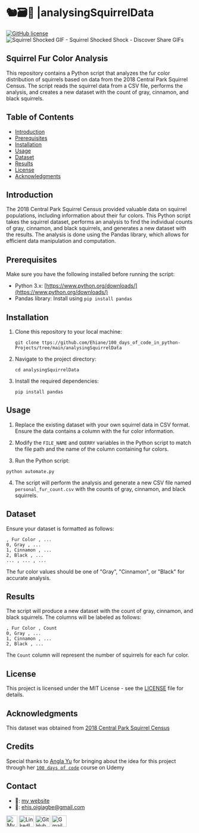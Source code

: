 # 🐿️🗃️🧮 |analysingSquirrelData

[![GitHub license](https://img.shields.io/badge/License-MIT-blue.svg)](analysingSquirrelData/blob/master/LICENSE)
![Squirrel Shocked GIF - Squirrel Shocked Shock - Discover   Share GIFs](https://github.com/Ehiane/100_days_of_code_in_python-Projects/assets/79903725/b330f225-8d78-4e3b-ae0f-43ee249861a3)


## Squirrel Fur Color Analysis

This repository contains a Python script that analyzes the fur color distribution of squirrels based on data from the 2018 Central Park Squirrel Census. The script reads the squirrel data from a CSV file, performs the analysis, and creates a new dataset with the count of gray, cinnamon, and black squirrels.

## Table of Contents

- [Introduction](#introduction)
- [Prerequisites](#prerequisites)
- [Installation](#installation)
- [Usage](#usage)
- [Dataset](#dataset)
- [Results](#results)
- [License](#license)
- [Acknowledgments](#acknowledgments)

## Introduction

The 2018 Central Park Squirrel Census provided valuable data on squirrel populations, including information about their fur colors. This Python script takes the squirrel dataset, performs an analysis to find the individual counts of gray, cinnamon, and black squirrels, and generates a new dataset with the results. The analysis is done using the Pandas library, which allows for efficient data manipulation and computation.

## Prerequisites

Make sure you have the following installed before running the script:

- Python 3.x: [https://www.python.org/downloads/](https://www.python.org/downloads/)
- Pandas library: Install using `pip install pandas`

## Installation

1. Clone this repository to your local machine:
   ```
   git clone ttps://github.com/Ehiane/100_days_of_code_in_python-Projects/tree/main/analysingSquirrelData
   ```
2. Navigate to the project directory:
   ```
   cd analysingSquirrelData
   ```
3. Install the required dependencies:
   ```
   pip install pandas
   ```

## Usage

1. Replace the existing dataset with your own squirrel data in CSV format. Ensure the data contains a column with the fur color information.

2. Modify the `FILE_NAME` and `QUERRY` variables in the Python script to match the file path and the name of the column containing fur colors.

3. Run the Python script:
```
python automate.py
```

4. The script will perform the analysis and generate a new CSV file named `personal_fur_count.csv` with the counts of gray, cinnamon, and black squirrels.

## Dataset

Ensure your dataset is formatted as follows:
```
, Fur Color , ...
0, Gray , ...
1, Cinnamon , ...
2, Black , ...
... , ... , ...
```

The fur color values should be one of "Gray", "Cinnamon", or "Black" for accurate analysis.

## Results

The script will produce a new dataset with the count of gray, cinnamon, and black squirrels. The columns will be labeled as follows:
```
, Fur Color , Count
0, Gray , ...
1, Cinnamon , ...
2, Black , ...
```

The `Count` column will represent the number of squirrels for each fur color.

## License

This project is licensed under the MIT License - see the [LICENSE](LICENSE) file for details.

## Acknowledgments

This dataset was obtained from [2018 Central Park Squirrel Census](https://data.cityofnewyork.us/Environment/2018-Central-Park-Squirrel-Census-Squirrel-Data/vfnx-vebw)


## Credits

Special thanks to [Angla Yu](https://twitter.com/yu_angela) for bringing about the idea for this project through her [`100 days of code`](https://www.udemy.com/course/100-days-of-code/) course on Udemy


## Contact
*  🔗: [my website](http://www.ehiane.info/) 
*  📧: ehis.oigiagbe@gmail.com
<p align="left">
    <a href="http://www.ehiane.info/" target="_blank"><img align="center" src="https://github.com/Ehiane/100_days_of_code_in_python-Projects/assets/79903725/55af3614-5f7d-4774-be46-e26a1d98f97d" alt="My Website" height="30" width="30" /></a>
    <a href="https://www.linkedin.com/in/ehiane-oigiagbe/" target="_blank"><img align="center" src="https://raw.githubusercontent.com/rahuldkjain/github-profile-readme-generator/master/src/images/icons/Social/linked-in-alt.svg" alt="LinkedIn" height="30" width="40" /></a>
    <a href="https://github.com/Ehiane" target="_blank"><img align="center" src="https://raw.githubusercontent.com/rahuldkjain/github-profile-readme-generator/master/src/images/icons/Social/github.svg" alt="GitHub" height="30" width="40" /></a>
    <a href="mailto:ehis.oigiagbe@gmail.com" target="_blank"><img align="center" src="https://github.com/Ehiane/100_days_of_code_in_python-Projects/assets/79903725/5018798f-b468-4411-897a-085da028be38" alt="Gmail" height="30" width="40" /></a>
</p>
